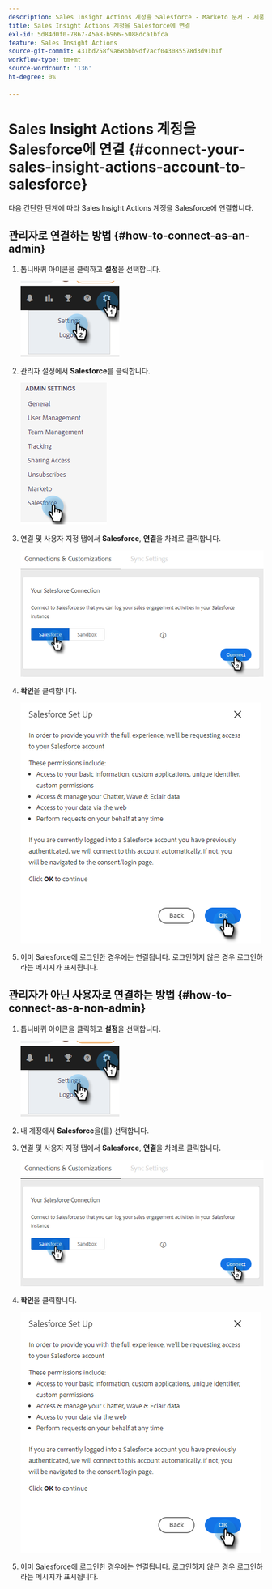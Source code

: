 ```yaml
---
description: Sales Insight Actions 계정을 Salesforce - Marketo 문서 - 제품 설명서에 연결
title: Sales Insight Actions 계정을 Salesforce에 연결
exl-id: 5d84d0f0-7867-45a8-b966-5088dca1bfca
feature: Sales Insight Actions
source-git-commit: 431bd258f9a68bbb9df7acf043085578d3d91b1f
workflow-type: tm+mt
source-wordcount: '136'
ht-degree: 0%

---
```


# Sales Insight Actions 계정을 Salesforce에 연결 {#connect-your-sales-insight-actions-account-to-salesforce}

다음 간단한 단계에 따라 Sales Insight Actions 계정을 Salesforce에 연결합니다.

## 관리자로 연결하는 방법 {#how-to-connect-as-an-admin}

1. 톱니바퀴 아이콘을 클릭하고 **설정**&#x200B;을 선택합니다.

   ![](assets/connect-your-marketo-sales-account-to-salesforce-1.png)

1. 관리자 설정에서 **Salesforce**&#x200B;를 클릭합니다.

   ![](assets/connect-your-marketo-sales-account-to-salesforce-2.png)

1. 연결 및 사용자 지정 탭에서 **Salesforce**, **연결**&#x200B;을 차례로 클릭합니다.

   ![](assets/connect-your-marketo-sales-account-to-salesforce-3.png)

1. **확인**&#x200B;을 클릭합니다.

   ![](assets/connect-your-marketo-sales-account-to-salesforce-4.png)

1. 이미 Salesforce에 로그인한 경우에는 연결됩니다. 로그인하지 않은 경우 로그인하라는 메시지가 표시됩니다.

## 관리자가 아닌 사용자로 연결하는 방법 {#how-to-connect-as-a-non-admin}

1. 톱니바퀴 아이콘을 클릭하고 **설정**&#x200B;을 선택합니다.

   ![](assets/connect-your-marketo-sales-account-to-salesforce-5.png)

1. 내 계정에서 **Salesforce**&#x200B;을(를) 선택합니다.

1. 연결 및 사용자 지정 탭에서 **Salesforce**, **연결**&#x200B;을 차례로 클릭합니다.

   ![](assets/connect-your-marketo-sales-account-to-salesforce-7.png)

1. **확인**&#x200B;을 클릭합니다.

   ![](assets/connect-your-marketo-sales-account-to-salesforce-8.png)

1. 이미 Salesforce에 로그인한 경우에는 연결됩니다. 로그인하지 않은 경우 로그인하라는 메시지가 표시됩니다.
